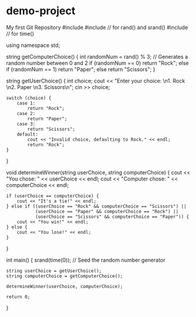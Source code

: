 # demo-project
My first Git Repository
#include <iostream>
#include <cstdlib>  // for rand() and srand()
#include <ctime>    // for time()

using namespace std;

string getComputerChoice() {
    int randomNum = rand() % 3; // Generates a random number between 0 and 2
    if (randomNum == 0)
        return "Rock";
    else if (randomNum == 1)
        return "Paper";
    else
        return "Scissors";
}

string getUserChoice() {
    int choice;
    cout << "Enter your choice: \n1. Rock \n2. Paper \n3. Scissors\n";
    cin >> choice;

    switch (choice) {
        case 1:
            return "Rock";
        case 2:
            return "Paper";
        case 3:
            return "Scissors";
        default:
            cout << "Invalid choice, defaulting to Rock." << endl;
            return "Rock";
    }
}

void determineWinner(string userChoice, string computerChoice) {
    cout << "You chose: " << userChoice << endl;
    cout << "Computer chose: " << computerChoice << endl;

    if (userChoice == computerChoice) {
        cout << "It's a tie!" << endl;
    } else if ((userChoice == "Rock" && computerChoice == "Scissors") ||
               (userChoice == "Paper" && computerChoice == "Rock") ||
               (userChoice == "Scissors" && computerChoice == "Paper")) {
        cout << "You win!" << endl;
    } else {
        cout << "You lose!" << endl;
    }
}

int main() {
    srand(time(0)); // Seed the random number generator

    string userChoice = getUserChoice();
    string computerChoice = getComputerChoice();

    determineWinner(userChoice, computerChoice);

    return 0;
}

